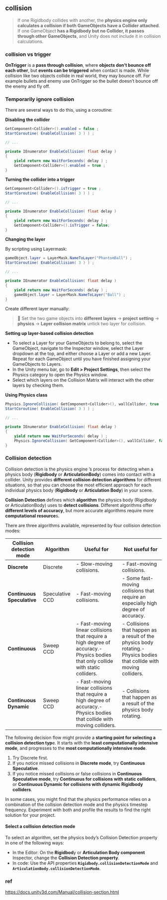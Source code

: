 ## collision

> If one Rigidbody collides with another, the **physics engine only calculates a collision if both GameObjects have a Collider attached**. If one GameObject **has a Rigidbody but no Collider, it passes through other GameObjects**, and Unity does not include it in collision calculations.

### collision vs trigger
**OnTrigger** is a **pass through collision**, where **objects don’t bounce off each other**, but **events can be triggered** when contact is made. While collision like two objects collide in real world, they may bounce off. For example bullets and enemy use OnTrigger so the bullet doesn’t bounce off the enemy and fly off.


### Temporarily ignore collision

There are several ways to do this, using a coroutine:

**Disabling the collider**
```cs
GetComponent<Collider>().enabled = false ;
StartCoroutine( EnableCollision( 3 ) ) ;

// ...

private IEnumerator EnableCollision( float delay )
{
    yield return new WaitForSeconds( delay ) ;
    GetComponent<Collider>().enabled = true ;
}

```

**Turning the collider into a trigger**
```cs
GetComponent<Collider>().isTrigger = true ;
StartCoroutine( EnableCollision( 3 ) ) ;

// ...

private IEnumerator EnableCollision( float delay )
{
    yield return new WaitForSeconds( delay ) ;
    GetComponent<Collider>().isTrigger = false;
}
```


**Changing the layer**

By scripting using Layermask:
```cs
gameObject.layer = LayerMask.NameToLayer("PhantomBall") ;
StartCoroutine( EnableCollision( 3 ) ) ;

// ...

private IEnumerator EnableCollision( float delay )
{
    yield return new WaitForSeconds( delay ) ;
    gameObject.layer = LayerMask.NameToLayer("Ball") ;
}
```

Create different layer manually:
> 📌 Set the two game objects into **different layers** → **project setting** → **physics** → **Layer collision matrix** untick two layer for collision.

**Setting up layer-based collision detection**

- To select a Layer for your GameObjects to belong to, select the GameObject, navigate to the Inspector window, select the Layer dropdown at the top, and either choose a Layer or add a new Layer. Repeat for each GameObject until you have finished assigning your GameObjects to Layers.
- In the Unity menu bar, go to **Edit > Project Settings**, then select the Physics category to open the Physics window.
- Select which layers on the Collision Matrix will interact with the other layers by checking them.

**Using Physics class**
```cs
Physics.IgnoreCollision( GetComponent<Collider>(), wallCollider, true ) ;
StartCoroutine( EnableCollision( 3 ) ) ;

// ...

private IEnumerator EnableCollision( float delay )
{
    yield return new WaitForSeconds( delay ) ;
    Physics.IgnoreCollision( GetComponent<Collider>(), wallCollider, false ) ;
}
```

### Collision detection
Collision detection is the physics engine
’s process for detecting when a physics body (**Rigidbody** or **ArticulationBody**) comes into contact with a collider. Unity provides **different collision detection algorithms** for different situations, so that you can choose the most efficient approach for each individual physics body (**Rigidbody** or **Articulation Body**) in your scene.

**Collision Detection** defines which **algorithm** the physics body (Rigidbody or ArticulationBody) uses to **detect collisions**. Different algorithms offer **different levels of accuracy**, but more accurate algorithms require more **computational resource**s.

There are three algorithms available, represented by four collision detection modes:

| Collision detection mode | Algorithm | Useful for | Not useful for |
| --- | --- | --- | --- |
| **Discrete** | Discrete | - Slow-moving collisions. | - Fast-moving collisions. |
| **Continuous Speculative** | Speculative CCD | - Fast-moving collisions. | - Some fast-moving collisions that require an especially high degree of accuracy. |
| **Continuous** | Sweep CCD | - Fast-moving linear collisions that require a high degree of accuracy.- Physics bodies that only collide with static colliders. | - Collisions that happen as a result of the physics body rotating.- Physics bodies that collide with moving colliders. |
| **Continuous Dynamic** | Sweep CCD | - Fast-moving linear collisions that require a high degree of accuracy.- Physics bodies that collide with moving colliders. | - Collisions that happen as a result of the physics body rotating. |


The following decision flow might provide a **starting point for selecting a collision detection typ**e. It starts with the **least computationally intensive mode**, and progresses to the **most computationally intensive mode**.

1. Try Discrete first.
2. If you notice missed collisions in **Discrete mode**, try **Continuous Speculative**.
3. If you notice missed collisions or false collisions in **Continuous Speculative mode**, try **Continuous for collisions with static colliders**, or **Continuous Dynamic for collisions with dynamic Rigidbody colliders**.

In some cases, you might find that the physics performance relies on a combination of the collision detection mode and the physics timestep frequency. Experiment with both and profile the results to find the right solution for your project.


#### Select a collision detection mode

To select an algorithm, set the physics body’s Collision Detection property in one of the following ways:
- In the Editor: On the **Rigidbod**y or **Articulation Body component** Inspector, change the **Collision Detection property**.
- In code: Use the API properties **`Rigidbody.collisionDetectionMode`** and **`ArticulationBody.collisionDetectionMode`**.

### ref
https://docs.unity3d.com/Manual/collision-section.html


